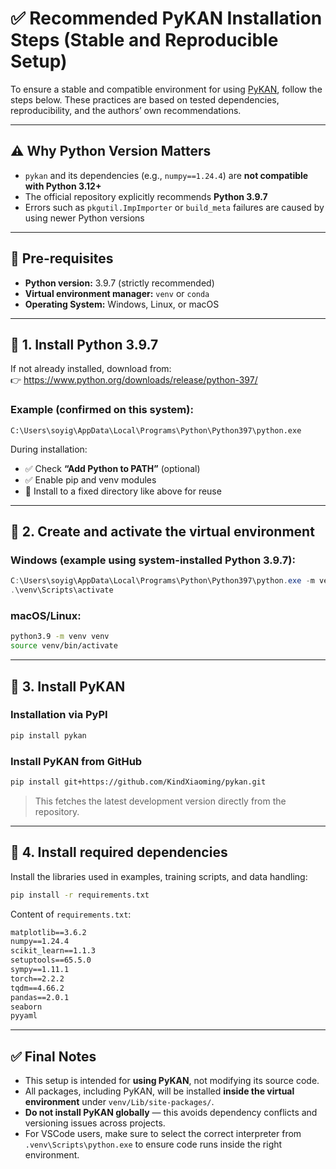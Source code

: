 # ✅ Recommended PyKAN Installation Steps (Stable and Reproducible Setup)

To ensure a stable and compatible environment for using [PyKAN](https://github.com/KindXiaoming/pykan), follow the steps below. These practices are based on tested dependencies, reproducibility, and the authors’ own recommendations.

---

## ⚠ Why Python Version Matters

- `pykan` and its dependencies (e.g., `numpy==1.24.4`) are **not compatible with Python 3.12+**
- The official repository explicitly recommends **Python 3.9.7**
- Errors such as `pkgutil.ImpImporter` or `build_meta` failures are caused by using newer Python versions

---

## 📌 Pre-requisites

- **Python version:** 3.9.7 (strictly recommended)
- **Virtual environment manager:** `venv` or `conda`
- **Operating System:** Windows, Linux, or macOS

---

## 🧰 1. Install Python 3.9.7

If not already installed, download from:  
👉 https://www.python.org/downloads/release/python-397/

### Example (confirmed on this system):
```text
C:\Users\soyig\AppData\Local\Programs\Python\Python397\python.exe
```

During installation:
- ✅ Check **“Add Python to PATH”** (optional)
- ✅ Enable pip and venv modules
- 📁 Install to a fixed directory like above for reuse

---

## 🧪 2. Create and activate the virtual environment

### Windows (example using system-installed Python 3.9.7):
```powershell
C:\Users\soyig\AppData\Local\Programs\Python\Python397\python.exe -m venv venv
.\venv\Scripts\activate
```

### macOS/Linux:
```bash
python3.9 -m venv venv
source venv/bin/activate
```

---

## 🔗 3. Install PyKAN 

### Installation via PyPI
```bash
pip install pykan
```

### Install PyKAN from GitHub
```bash
pip install git+https://github.com/KindXiaoming/pykan.git
```

> This fetches the latest development version directly from the repository.

---

## 📄 4. Install required dependencies

Install the libraries used in examples, training scripts, and data handling:

```bash
pip install -r requirements.txt
```

Content of `requirements.txt`:
```txt
matplotlib==3.6.2
numpy==1.24.4
scikit_learn==1.1.3
setuptools==65.5.0
sympy==1.11.1
torch==2.2.2
tqdm==4.66.2
pandas==2.0.1
seaborn
pyyaml
```

---

## ✅ Final Notes

- This setup is intended for **using PyKAN**, not modifying its source code.
- All packages, including PyKAN, will be installed **inside the virtual environment** under `venv/Lib/site-packages/`.
- **Do not install PyKAN globally** — this avoids dependency conflicts and versioning issues across projects.
- For VSCode users, make sure to select the correct interpreter from `.venv\Scripts\python.exe` to ensure code runs inside the right environment.

